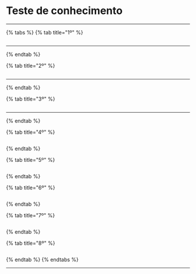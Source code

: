 # Teste de conhecimento

***

{% tabs %}
{% tab title="1º" %}
<figure><img src="../../.gitbook/assets/image (5) (1) (1) (1) (1) (1).png" alt=""><figcaption></figcaption></figure>

***
{% endtab %}

{% tab title="2º" %}
<figure><img src="../../.gitbook/assets/image (6) (1) (1) (1) (1) (1).png" alt=""><figcaption></figcaption></figure>

***
{% endtab %}

{% tab title="3º" %}
<figure><img src="../../.gitbook/assets/image (8) (1) (1) (1) (1) (1).png" alt=""><figcaption></figcaption></figure>

***
{% endtab %}

{% tab title="4º" %}
<figure><img src="../../.gitbook/assets/image (76).png" alt=""><figcaption></figcaption></figure>
{% endtab %}

{% tab title="5º" %}
<figure><img src="../../.gitbook/assets/image (4) (1) (1) (1).png" alt=""><figcaption></figcaption></figure>
{% endtab %}

{% tab title="6º" %}
<figure><img src="../../.gitbook/assets/image (6) (1) (1) (1).png" alt=""><figcaption></figcaption></figure>
{% endtab %}

{% tab title="7º" %}
<figure><img src="../../.gitbook/assets/image (22) (1).png" alt=""><figcaption></figcaption></figure>
{% endtab %}

{% tab title="8º" %}
<figure><img src="../../.gitbook/assets/image (32) (1).png" alt=""><figcaption></figcaption></figure>
{% endtab %}
{% endtabs %}

***
